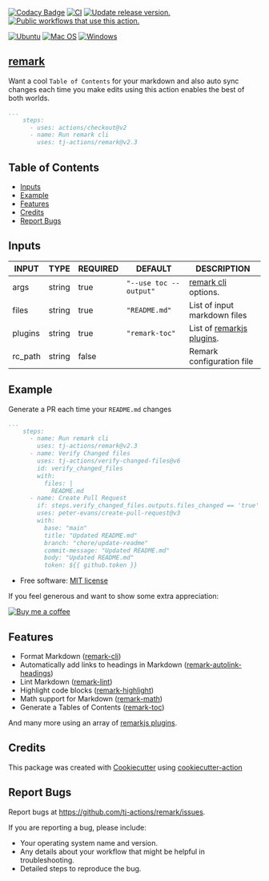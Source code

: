 [![Codacy Badge](https://api.codacy.com/project/badge/Grade/975e3b976d424d48a100f84e310a7825)](https://app.codacy.com/gh/tj-actions/remark?utm_source=github.com\&utm_medium=referral\&utm_content=tj-actions/remark\&utm_campaign=Badge_Grade_Settings)
[![CI](https://github.com/tj-actions/remark/workflows/CI/badge.svg)](https://github.com/tj-actions/remark/actions?query=workflow%3ACI)
[![Update release version.](https://github.com/tj-actions/remark/workflows/Update%20release%20version./badge.svg)](https://github.com/tj-actions/remark/actions?query=workflow%3A%22Update+release+version.%22) [![Public workflows that use this action.](https://img.shields.io/endpoint?url=https%3A%2F%2Fused-by.vercel.app%2Fapi%2Fgithub-actions%2Fused-by%3Faction%3Dtj-actions%2Fremark%26badge%3Dtrue)](https://github.com/search?o=desc\&q=tj-actions+remark+path%3A.github%2Fworkflows+language%3AYAML\&s=\&type=Code)

[![Ubuntu](https://img.shields.io/badge/Ubuntu-E95420?logo=ubuntu\&logoColor=white)](https://docs.github.com/en/actions/reference/workflow-syntax-for-github-actions#jobsjob_idruns-on) [![Mac OS](https://img.shields.io/badge/mac%20os-000000?logo=macos\&logoColor=F0F0F0)](https://docs.github.com/en/actions/reference/workflow-syntax-for-github-actions#jobsjob_idruns-on)
[![Windows](https://img.shields.io/badge/Windows-0078D6?logo=windows\&logoColor=white)](https://docs.github.com/en/actions/reference/workflow-syntax-for-github-actions#jobsjob_idruns-on)

## [remark](https://github.com/remarkjs/remark)

Want a cool `Table of Contents` for your markdown and also auto sync changes each time you make edits using this action enables the best of both worlds.

```yaml
...
    steps:
      - uses: actions/checkout@v2
      - name: Run remark cli
        uses: tj-actions/remark@v2.3
```

## Table of Contents

*   [Inputs](#inputs)
*   [Example](#example)
*   [Features](#features)
*   [Credits](#credits)
*   [Report Bugs](#report-bugs)

## Inputs

<!-- AUTO-DOC-INPUT:START - Do not remove or modify this section -->

|  INPUT  |  TYPE  | REQUIRED |        DEFAULT         |                                       DESCRIPTION                                        |
|---------|--------|----------|------------------------|------------------------------------------------------------------------------------------|
| args    | string | true     | `"--use toc --output"` | [remark cli](https://github.com/unifiedjs/unified-args#cli) options.                     |
| files   | string | true     | `"README.md"`          | List of input markdown files<br>                                                         |
| plugins | string | true     | `"remark-toc"`         | List of [remarkjs plugins](https://github.com/remarkjs/remark/blob/main/doc/plugins.md). |
| rc\_path | string | false    |                        | Remark configuration file                                                                |

<!-- AUTO-DOC-INPUT:END -->

## Example

Generate a PR each time your `README.md` changes

```yaml
...
    steps:
      - name: Run remark cli
        uses: tj-actions/remark@v2.3
      - name: Verify Changed files
        uses: tj-actions/verify-changed-files@v6
        id: verify_changed_files
        with:
          files: |
            README.md
      - name: Create Pull Request
        if: steps.verify_changed_files.outputs.files_changed == 'true'
        uses: peter-evans/create-pull-request@v3
        with:
          base: "main"
          title: "Updated README.md"
          branch: "chore/update-readme"
          commit-message: "Updated README.md"
          body: "Updated README.md"
          token: ${{ github.token }}


```

*   Free software: [MIT license](LICENSE)

If you feel generous and want to show some extra appreciation:

[![Buy me a coffee][buymeacoffee-shield]][buymeacoffee]

[buymeacoffee]: https://www.buymeacoffee.com/jackton1

[buymeacoffee-shield]: https://www.buymeacoffee.com/assets/img/custom_images/orange_img.png

## Features

*   Format Markdown ([remark-cli](https://github.com/remarkjs/remark/tree/main/packages/remark-cli#cli))
*   Automatically add links to headings in Markdown ([remark-autolink-headings](https://github.com/ben-eb/remark-autolink-headings))
*   Lint Markdown ([remark-lint](https://github.com/remarkjs/remark-lint))
*   Highlight code blocks ([remark-highlight](https://github.com/remarkjs/remark-highlight.js))
*   Math support for Markdown ([remark-math](https://github.com/remarkjs/remark-math))
*   Generate a Tables of Contents ([remark-toc](https://github.com/remarkjs/remark-toc))

And many more using an array of [remarkjs plugins](https://github.com/remarkjs/remark/blob/main/doc/plugins.md).

## Credits

This package was created with [Cookiecutter](https://github.com/cookiecutter/cookiecutter) using [cookiecutter-action](https://github.com/tj-actions/cookiecutter-action)

## Report Bugs

Report bugs at https://github.com/tj-actions/remark/issues.

If you are reporting a bug, please include:

*   Your operating system name and version.
*   Any details about your workflow that might be helpful in troubleshooting.
*   Detailed steps to reproduce the bug.
